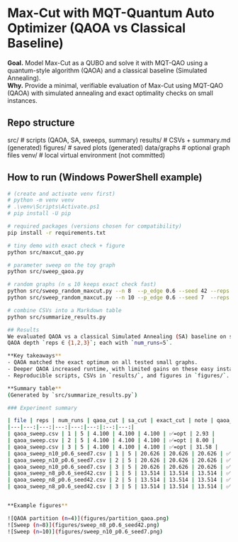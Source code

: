 # Max-Cut with MQT-Quantum Auto Optimizer (QAOA vs Classical Baseline)

**Goal.** Model Max-Cut as a QUBO and solve it with MQT-QAO using a quantum-style algorithm (QAOA) and a classical baseline (Simulated Annealing).  
**Why.**  Provide a minimal, verifiable evaluation of Max-Cut using MQT-QAO (QAOA) with simulated annealing and exact optimality checks on small instances.

## Repo structure
src/         # scripts (QAOA, SA, sweeps, summary)
results/     # CSVs + summary.md (generated)
figures/     # saved plots (generated)
data/graphs  # optional graph files
venv/        # local virtual environment (not committed)


## How to run (Windows PowerShell example)
```bash
# (create and activate venv first)
# python -m venv venv
# .\venv\Scripts\Activate.ps1
# pip install -U pip

# required packages (versions chosen for compatibility)
pip install -r requirements.txt

# tiny demo with exact check + figure
python src/maxcut_qao.py

# parameter sweep on the toy graph
python src/sweep_qaoa.py

# random graphs (n ≤ 10 keeps exact check fast)
python src/sweep_random_maxcut.py --n 8  --p_edge 0.6 --seed 42 --reps 1 2 3 --num_runs 5
python src/sweep_random_maxcut.py --n 10 --p_edge 0.6 --seed 7  --reps 1 2 3 --num_runs 5

# combine CSVs into a Markdown table
python src/summarize_results.py

## Results
We evaluated QAOA vs a classical Simulated Annealing (SA) baseline on small Max-Cut instances.
QAOA depth `reps ∈ {1,2,3}`; each with `num_runs=5`.

**Key takeaways**
- QAOA matched the exact optimum on all tested small graphs.
- Deeper QAOA increased runtime, with limited gains on these easy instances.
- Reproducible scripts, CSVs in `results/`, and figures in `figures/`.

**Summary table**
(Generated by `src/summarize_results.py`)

### Experiment summary

| file | reps | num_runs | qaoa_cut | sa_cut | exact_cut | note | qaoa_time_s |
|---|---:|---:|---:|---:|---:|:--:|---:|
| qaoa_sweep.csv | 1 | 5 | 4.100 | 4.100 | 4.100 | ✅=opt | 2.93 |
| qaoa_sweep.csv | 2 | 5 | 4.100 | 4.100 | 4.100 | ✅=opt | 8.00 |
| qaoa_sweep.csv | 3 | 5 | 4.100 | 4.100 | 4.100 | ✅=opt | 31.58 |
| qaoa_sweep_n10_p0.6_seed7.csv | 1 | 5 | 20.626 | 20.626 | 20.626 | ✅=opt | 19.55 |
| qaoa_sweep_n10_p0.6_seed7.csv | 2 | 5 | 20.626 | 20.626 | 20.626 | ✅=opt | 54.97 |
| qaoa_sweep_n10_p0.6_seed7.csv | 3 | 5 | 20.626 | 20.626 | 20.626 | ✅=opt | 238.45 |
| qaoa_sweep_n8_p0.6_seed42.csv | 1 | 5 | 13.514 | 13.514 | 13.514 | ✅=opt | 9.65 |
| qaoa_sweep_n8_p0.6_seed42.csv | 2 | 5 | 13.514 | 13.514 | 13.514 | ✅=opt | 24.32 |
| qaoa_sweep_n8_p0.6_seed42.csv | 3 | 5 | 13.514 | 13.514 | 13.514 | ✅=opt | 71.22 |


**Example figures**

![QAOA partition (n=4)](figures/partition_qaoa.png)
![Sweep (n=8)](figures/sweep_n8_p0.6_seed42.png)
![Sweep (n=10)](figures/sweep_n10_p0.6_seed7.png)
